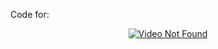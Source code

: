 Code for: <div align="center"><a href="https://www.youtube.com/watch?v=u-Ao4zllXWA"><img src="https://img.youtube.com/vi/u-Ao4zllXWA/0.jpg" alt="Video Not Found"></a></div>  
